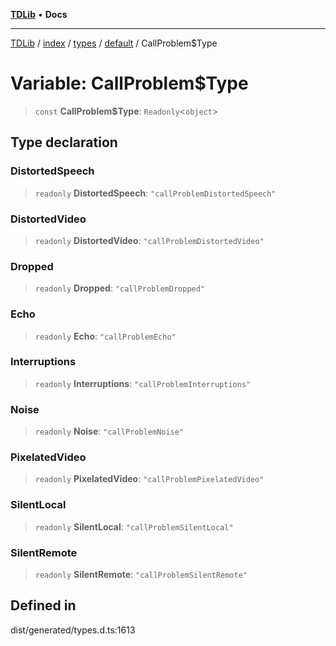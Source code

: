 [**TDLib**](../../../../../../README.md) • **Docs**

***

[TDLib](../../../../../../modules.md) / [index](../../../../../README.md) / [types](../../../README.md) / [default](../README.md) / CallProblem$Type

# Variable: CallProblem$Type

> `const` **CallProblem$Type**: `Readonly`\<`object`\>

## Type declaration

### DistortedSpeech

> `readonly` **DistortedSpeech**: `"callProblemDistortedSpeech"`

### DistortedVideo

> `readonly` **DistortedVideo**: `"callProblemDistortedVideo"`

### Dropped

> `readonly` **Dropped**: `"callProblemDropped"`

### Echo

> `readonly` **Echo**: `"callProblemEcho"`

### Interruptions

> `readonly` **Interruptions**: `"callProblemInterruptions"`

### Noise

> `readonly` **Noise**: `"callProblemNoise"`

### PixelatedVideo

> `readonly` **PixelatedVideo**: `"callProblemPixelatedVideo"`

### SilentLocal

> `readonly` **SilentLocal**: `"callProblemSilentLocal"`

### SilentRemote

> `readonly` **SilentRemote**: `"callProblemSilentRemote"`

## Defined in

dist/generated/types.d.ts:1613
